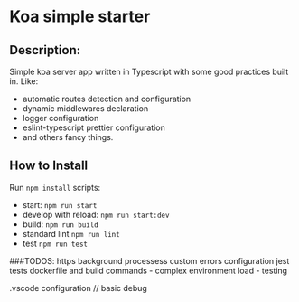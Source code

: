 # Koa simple starter

## Description:
Simple koa server app written in Typescript with some good practices built in. Like: 
 - automatic routes detection and configuration
 - dynamic middlewares declaration
 - logger configuration 
 - eslint-typescript prettier configuration
 - and others fancy things.

## How to Install
Run `npm install`
scripts:
- start: `npm run start`
- develop with reload: `npm run start:dev`
- build: `npm run build`
- standard lint `npm run lint`
- test `npm run test`


###TODOS:
https
background processess
custom errors configuration
jest tests
dockerfile and build commands
	- complex environment load
	- testing

.vscode configuration // basic debug
